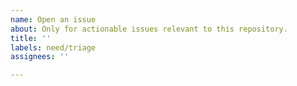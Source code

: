 ```yaml
---
name: Open an issue
about: Only for actionable issues relevant to this repository.
title: ''
labels: need/triage
assignees: ''

---
```


<!--
Hello! To ensure this issue is correctly addressed as soon as possible by the IPFS team, please try to make sure:

- This issue is relevant to this repository's topic or codebase.

- A clear description is provided. It should includes as much relevant information as possible and clear scope for the issue to be actionable. If you have any images or sketches to go along with the suggestion, please include them here.

FOR GENERAL DISCUSSION, HELP OR QUESTIONS, please see the options at https://ipfs.eth.link/help or head directly to https://discuss.ipfs.io.

(you can delete this section after reading)
-->
